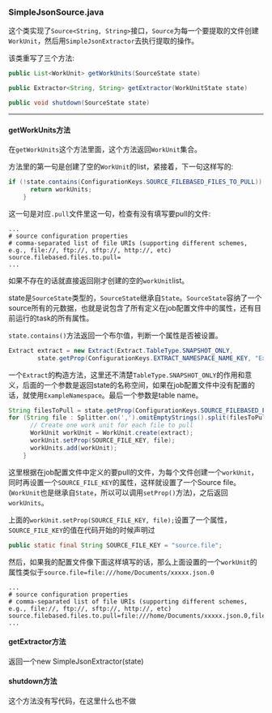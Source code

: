 ### SimpleJsonSource.java
这个类实现了`Source<String, String>`接口，`Source`为每一个要提取的文件创建`WorkUnit`，然后用`SimpleJsonExtractor`去执行提取的操作。

该类重写了三个方法:
```java
public List<WorkUnit> getWorkUnits(SourceState state)

public Extractor<String, String> getExtractor(WorkUnitState state)

public void shutdown(SourceState state)
```

------

#### getWorkUnits方法
在`getWorkUnits`这个方法里面，这个方法返回`WorkUnit`集合。

方法里的第一句是创建了空的`WorkUnit`的list，紧接着，下一句这样写的:
```java
if (!state.contains(ConfigurationKeys.SOURCE_FILEBASED_FILES_TO_PULL)) {
      return workUnits;
    }
```

这一句是对应`.pull`文件里这一句，检查有没有填写要pull的文件:
```
...
# source configuration properties
# comma-separated list of file URIs (supporting different schemes, e.g., file://, ftp://, sftp://, http://, etc)
source.filebased.files.to.pull=
...
```

如果不存在的话就直接返回刚才创建的空的`workUnit`list。

state是`SourceState`类型的，`SourceState`继承自`State`。`SourceState`容纳了一个source所有的元数据，也就是说包含了所有定义在job配置文件中的属性，还有目前运行的task的所有属性。

`state.contains()`方法返回一个布尔值，判断一个属性是否被设置。

```java
Extract extract = new Extract(Extract.TableType.SNAPSHOT_ONLY,
        state.getProp(ConfigurationKeys.EXTRACT_NAMESPACE_NAME_KEY, "ExampleNamespace"), "ExampleTable");
```

一个`Extract`的构造方法，这里还不清楚`TableType.SNAPSHOT_ONLY`的作用和意义，后面的一个参数是返回state的名称空间，如果在job配置文件中没有配置的话，就使用`ExampleNamespace`。最后一个参数是table name。

```java
String filesToPull = state.getProp(ConfigurationKeys.SOURCE_FILEBASED_FILES_TO_PULL);
for (String file : Splitter.on(',').omitEmptyStrings().split(filesToPull)) {
      // Create one work unit for each file to pull
      WorkUnit workUnit = WorkUnit.create(extract);
      workUnit.setProp(SOURCE_FILE_KEY, file);
      workUnits.add(workUnit);
    }
```

这里根据在job配置文件中定义的要pull的文件，为每个文件创建一个`workUnit`，同时再设置一个`SOURCE_FILE_KEY`的属性，这样就设置了一个Source file。(`WorkUnit`也是继承自`State`，所以可以调用`setProp()`方法)，之后返回`workUnits`。

上面的`workUnit.setProp(SOURCE_FILE_KEY, file);`设置了一个属性，`SOURCE_FILE_KEY`的值在代码开始的时候声明过
```java
public static final String SOURCE_FILE_KEY = "source.file";
```
然后，如果我的配置文件像下面这样填写的话，那么上面设置的一个`workUnit`的属性类似于`source.file=file:///home/Documents/xxxxx.json.0`

```
...
# source configuration properties
# comma-separated list of file URIs (supporting different schemes, e.g., file://, ftp://, sftp://, http://, etc)
source.filebased.files.to.pull=file:///home/Documents/xxxxx.json.0,file:///home/Documents/xxxxx.json.1
...
```

#### getExtractor方法

返回一个new SimpleJsonExtractor(state)

#### shutdown方法

这个方法没有写代码，在这里什么也不做
